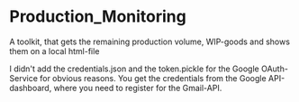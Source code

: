 # Production_Monitoring
A toolkit, that gets the remaining production volume, WIP-goods and shows them on a local html-file

I didn't add the credentials.json and the token.pickle for the Google OAuth-Service for obvious reasons.
You get the credentials from the Google API-dashboard, where you need to register for the Gmail-API.
